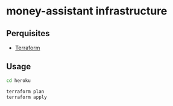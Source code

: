 # money-assistant infrastructure

## Perquisites

- [Terraform](https://www.terraform.io/)


## Usage

```bash
cd heroku
```

```bash
terraform plan
terraform apply
```
